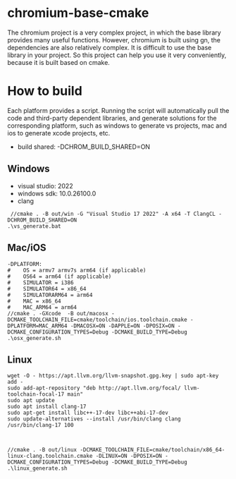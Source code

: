 # chromium-base-cmake

The chromium project is a very complex project, in which the base library provides many useful functions. However, chromium is built using gn, the dependencies are also relatively complex. It is difficult to use the base library in your project. So this project can help you use it very conveniently, because it is built based on cmake.

# How to build
Each platform provides a script. Running the script will automatically pull the code and third-party dependent libraries, and generate solutions for the corresponding platform, such as windows to generate vs projects, mac and ios to generate xcode projects, etc.
- build shared: -DCHROM_BUILD_SHARED=ON

## Windows
  - visual studio: 2022
  - windows sdk: 10.0.26100.0
  - clang
  ```
   //cmake . -B out/win -G "Visual Studio 17 2022" -A x64 -T ClangCL -DCHROM_BUILD_SHARED=ON
  .\vs_generate.bat
  ```


## Mac/iOS
```
-DPLATFORM: 
#    OS = armv7 armv7s arm64 (if applicable)
#    OS64 = arm64 (if applicable)
#    SIMULATOR = i386
#    SIMULATOR64 = x86_64
#    SIMULATORARM64 = arm64
#    MAC = x86_64
#    MAC_ARM64 = arm64
//cmake . -GXcode  -B out/macosx -DCMAKE_TOOLCHAIN_FILE=cmake/toolchain/ios.toolchain.cmake -DPLATFORM=MAC_ARM64 -DMACOSX=ON -DAPPLE=ON -DPOSIX=ON -DCMAKE_CONFIGURATION_TYPES=Debug -DCMAKE_BUILD_TYPE=Debug
.\osx_generate.sh

```

## Linux
```
wget -O - https://apt.llvm.org/llvm-snapshot.gpg.key | sudo apt-key add -
sudo add-apt-repository "deb http://apt.llvm.org/focal/ llvm-toolchain-focal-17 main"
sudo apt update
sudo apt install clang-17
sudo apt-get install libc++-17-dev libc++abi-17-dev
sudo update-alternatives --install /usr/bin/clang clang /usr/bin/clang-17 100



//cmake . -B out/linux -DCMAKE_TOOLCHAIN_FILE=cmake/toolchain/x86_64-linux-clang.toolchain.cmake -DLINUX=ON -DPOSIX=ON -DCMAKE_CONFIGURATION_TYPES=Debug -DCMAKE_BUILD_TYPE=Debug
.\linux_generate.sh
```
